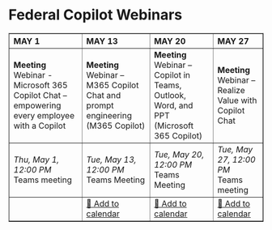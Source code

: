 # Federal Copilot Webinars

<table border="1" style="border-collapse: collapse; width: 100%; text-align: left;">
    <thead>
        <tr>
            <th>MAY&nbsp;1</th>
            <th>MAY&nbsp;13</th>
            <th>MAY&nbsp;20</th>
            <th>MAY&nbsp;27</th>
        </tr>
    </thead>
    <tbody>
        <tr>
            <td>
                <strong>Meeting</strong><br>
                Webinar - Microsoft 365 Copilot Chat – empowering every employee with a Copilot 
            </td>
            <td>
                <strong>Meeting</strong><br>
                Webinar – M365 Copilot Chat and prompt engineering (M365 Copilot)
            </td>
            <td>
                <strong>Meeting</strong><br>
                Webinar – Copilot in Teams, Outlook, Word, and PPT (Microsoft 365 Copilot)
            </td>
            <td>
                <strong>Meeting</strong><br>
                Webinar – Realize Value with Copilot Chat
            </td>
        </tr>
        <tr>
            <td>
                <em>Thu, May 1, 12:00 PM</em><br>
                Teams meeting
            </td>
            <td>
                <em>Tue, May 13, 12:00 PM</em><br>
                Teams Meeting
            </td>
            <td>
                <em>Tue, May 20, 12:00 PM</em><br>
                Teams Meeting
            </td>
            <td>
                <em>Tue, May 27, 12:00 PM</em><br>
                Teams meeting
            </td>
        </tr>
        <tr>
            <td>
            </td>
            <td>
                <a href="https://kevintupper.github.io/Federal_Copilot_Webinars/invites/webinar-2025-05-13.ics" download="webinar-2025-05-13.ics">📅 Add to calendar</a>
            </td>
            <td>
                <a href="https://kevintupper.github.io/Federal_Copilot_Webinars/invites/webinar-2025-05-20.ics" download="webinar-2025-05-20.ics">📅 Add to calendar</a>
            </td>
            <td>
                <a href="https://kevintupper.github.io/Federal_Copilot_Webinars/invites/webinar-2025-05-27.ics" download="webinar-2025-05-27.ics">📅 Add to calendar</a>
            </td>
        </tr>
    </tbody>
</table>
